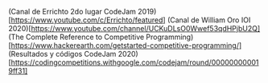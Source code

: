 (Canal de Errichto 2do lugar CodeJam 2019)[https://www.youtube.com/c/Errichto/featured]
(Canal de William Oro IOI 2020)[https://www.youtube.com/channel/UCKuDLsO0Wwef53qdHPjbU2Q]
(The Complete Reference to Competitive Programming)[https://www.hackerearth.com/getstarted-competitive-programming/]
(Resultados y códigos CodeJam 2020)[https://codingcompetitions.withgoogle.com/codejam/round/000000000019ff31]
